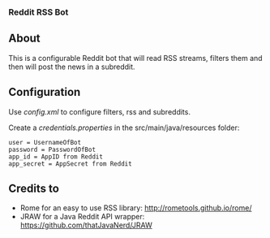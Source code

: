 ### Reddit RSS Bot

## About

This is a configurable Reddit bot that will read RSS streams, filters them and then will post the news in a subreddit.

## Configuration

Use *config.xml* to configure filters, rss and subreddits.

Create a *credentials.properties* in the src/main/java/resources folder:

    user = UsernameOfBot
    password = PasswordOfBot
    app_id = AppID from Reddit
    app_secret = AppSecret from Reddit
    
## Credits to

* Rome for an easy to use RSS library: http://rometools.github.io/rome/
* JRAW for a Java Reddit API wrapper: https://github.com/thatJavaNerd/JRAW
